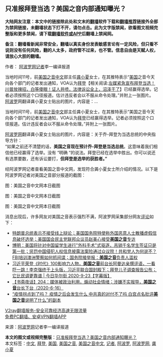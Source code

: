  <h2>只准报拜登当选？美国之音内部通知曝光？</h2> <p class="notice"><b>大陆网友注意：本文中的链接除此处和文末的<a href="https://github.com/bannedbook/fanqiang" >翻墙</a>软件下载和<a href="https://github.com/killgcd/justmysocks/blob/master/README.md">翻墙推荐</a>链接外全部为禁网链接，未翻墙状态下打不开，请勿点击。此为文字版禁闻，欲看图文视频完整版和更多禁闻，请下载<a href="https://github.com/bannedbook/fanqiang">翻墙软件或APP</a>后翻墙上禁闻网。</p><p>备注：翻墙看新闻非常安全，翻墙以真实身份发表敏感言论有一定风险，但只看不说则没有任何风险，翻的人太多，政府管不过来，也不管。信息自由是天赋人权，请放心大胆的翻墙。</b></p>  <div class="entry"> <p>作者： <span class='wp_keywordlink_affiliate'><a href="https://www.aboluowang.com/" title="阿波罗网" target="_blank">阿波罗网</a></span><a href="https://www.bannedbook.org/bnews/tag/%E8%AE%B0%E8%80%85/" class="st_tag internal_tag" rel="tag" title="标签 记者 下的日志">记者</a>李一编译报道</p> <p id="summary">当地时间11号，前<a href="https://www.bannedbook.org/bnews/tag/%e7%be%8e%e5%9b%bd%e4%b9%8b%e9%9f%b3/" class="st_tag internal_tag" rel="tag" title="标签 美国之音 下的日志">美国之音</a><a href="https://www.bannedbook.org/bnews/tag/%e4%b8%ad%e6%96%87/" class="st_tag internal_tag" rel="tag" title="标签 中文 下的日志">中文</a>部主任<a href="https://www.bannedbook.org/bnews/tag/%E9%BE%9A%E5%B0%8F%E5%A4%8F/" class="st_tag internal_tag" rel="tag" title="标签 龚小夏 下的日志">龚小夏</a>女士，在其推特表示“<a href="https://www.bannedbook.org/bnews/tag/%e7%be%8e%e5%9b%bd/" class="st_tag internal_tag" rel="tag" title="标签 美国 下的日志">美国</a>之音今天向各个部门的记者发出通知，VOA认为<span class='wp_keywordlink'><a href="https://www.bannedbook.org/bnews/comments/20201018/1415809.html" title="“硬盘门”再爆：拿中共华信10％股的“大人物”正是拜登" target="_blank">拜登</a></span>【相关阅读:<a href='https://www.bannedbook.org/bnews/bannedvideo/20201108/1427782.html' target='_blank'>左媒紧急宣布拜登当选！川普放辣招，白等傻眼！证人井喷，法律诉讼全上，沼泽干了</a>】已经赢得选举。记者必须按照这个口径报道。估计违反者会以不服从命令处理。”并附上一张图片。 <a href="https://www.bannedbook.org/bnews/tag/%E9%98%BF%E6%B3%A2%E7%BD%97/" class="st_tag internal_tag" rel="tag" title="标签 阿波罗 下的日志">阿波罗</a>网翻译龚小夏女士贴出的图片，内容是：&#8230;</p> <p></p> <p>当地时间11号，前<a href="https://www.bannedbook.org/bnews/tag/%e7%be%8e%e5%9b%bd%e4%b9%8b%e9%9f%b3%e4%b8%ad%e6%96%87/" class="st_tag internal_tag" rel="tag" title="标签 美国之音中文 下的日志">美国之音中文</a>部主任龚小夏女士，在其推特表示“美国之音今天向各个部门的记者发出通知，VOA认为<a href="https://www.bannedbook.org/bnews/tag/%e6%8b%9c%e7%99%bb/" class="st_tag internal_tag" rel="tag" title="标签 拜登 下的日志">拜登</a>已经赢得选举。记者必须按照这个口径报道。估计违反者会以不服从命令处理。”并附上一张图片。</p>  <p><a href="https://www.bannedbook.org/bnews/tag/%e9%98%bf%e6%b3%a2%e7%bd%97%e7%bd%91/" class="st_tag internal_tag" rel="tag" title="标签 阿波罗网 下的日志">阿波罗网</a>翻译龚小夏女士贴出的图片，内容是：关于乔-拜登为当选总统的中央指导方针：<br />&#8220;如果之前还不清楚的话，<strong>美国之音现在预计乔-拜登是当选总统</strong>。这意味着我们相信他已经赢得了选举。没有 &#8220;明确&nbsp;&#8220;的说法。拜登已经在选举中胜出。你可以说还有选票要数，还有诉讼要打，<strong>但拜登是选举的获胜者。&#8221;</strong></p> <p>经阿波罗网记者查看美国之音中文网，发现符合龚小夏女士所介绍的情况。以下是阿波罗网记者对美国之音部分报道的截图：</p> <p>图：美国之音中文网本日截图</p> <p></p>  <p>图：美国之音中文网本日截图</p> <p></p> <p>图：美国之音中文网本日截图</p> <p>消息出现后，许多网友对美国之音表示强烈不满，阿波罗网采集部分网友<span class='wp_keywordlink_affiliate'><a href="https://www.bannedbook.org/bnews/comments/" title="新闻评论" target="_blank">评论</a></span>如下：</p>  <ul class='op-related-articles' title='相关阅读'> <li><a href='https://www.bannedbook.org/bnews/worldnews/usa/20201009/1410652.html' target='_blank'>特朗普总统表示不接受线上辩论；美国国务院特使称外国恶意人士散播虚假信息破坏选举；美国国会民主党联邦众议员赵美心接受<b>美国之音</b>专访</a></li> <li><a href='https://www.bannedbook.org/bnews/bannedvideo/20201001/1406195.html' target='_blank'>博明：美国将针对中国留学生进行"外科手术"式驱逐，吊销千名学生签证只是第一批；惩罚中国侵犯人权信息披露法案险通过众议院！共和党人为何说不？FBI培训澳洲警察如何抓间谍；国务院接举报：<b>美国之音</b>负责人滥权</a></li> <li><a href='https://www.bannedbook.org/bnews/bannedvideo/20200924/1401920.html' target='_blank'>习近平荣登《时代》100影响力人物，<b>美国之音</b>前台长阿曼达亲撰评语，一看吓一跳！李克强终于上头版，习近平联合国封殿下；拜登儿子调查报告公布；它比民调更靠谱 | 今日华尔街 2020-9-23【字幕版】</a></li> <li><a href='https://www.bannedbook.org/bnews/bannedvideo/20200913/1395671.html' target='_blank'>【书斋夜话】204：媒体被政治利用，煽动社会情绪；涉嫌不实报导，<b>美国之音</b>台长下台（2020-6-16）</a></li> <li><a href='https://www.bannedbook.org/bnews/bannedvideo/20200411/1393495.html' target='_blank'>“疫情拐点到了吗？ 疫情之后会发生什么 中共真的对付不了吗 白宫点名批评<b>美国之音</b>说明了什么”的副本</a></li> </ul> <p class="texttj"> <a href="https://www.bannedbook.org/forum23/topic22702.html" target="_blank">V2ray翻墙服务-安全可靠经济高速无限流量</a><br/> <a href="https://github.com/bannedbook/fanqiang/wiki/%E7%A6%81%E9%97%BB%E7%BD%91%E5%AE%89%E5%8D%93%E7%BF%BB%E5%A2%99%E6%96%B0%E9%97%BBAPP" target="_blank">免费PC翻墙、安卓VPN翻墙APP</a></p><p> 来源：<a href="https://www.aboluowang.com/2020/1112/1522476.html" target="_blank">阿波罗网</a>记者李一编译报道 </p><a name='sharetosocial'></a>       <div><b>本文的图文或视频完整版</b>：<a href='https://www.bannedbook.org/bnews/topimagenews/20201112/1429825.html'>只准报拜登当选？美国之音内部通知曝光？</a></div>  </div><!--END ENTRY--> <div class="postfooter"> <div>本文标签：<a href="https://www.bannedbook.org/bnews/tag/%e4%b8%ad%e6%96%87/" rel="tag">中文</a>, <a href="https://www.bannedbook.org/bnews/tag/%e6%8b%9c%e7%99%bb/" rel="tag">拜登</a>, <a href="https://www.bannedbook.org/bnews/tag/%e7%be%8e%e5%9b%bd/" rel="tag">美国</a>, <a href="https://www.bannedbook.org/bnews/tag/%e7%be%8e%e5%9b%bd%e4%b9%8b%e9%9f%b3/" rel="tag">美国之音</a>, <a href="https://www.bannedbook.org/bnews/tag/%e7%be%8e%e5%9b%bd%e4%b9%8b%e9%9f%b3%e4%b8%ad%e6%96%87/" rel="tag">美国之音中文</a>, <a href="https://www.bannedbook.org/bnews/tag/%E8%AE%B0%E8%80%85/" rel="tag">记者</a>, <a href="https://www.bannedbook.org/bnews/tag/%E9%98%BF%E6%B3%A2%E7%BD%97/" rel="tag">阿波罗</a>, <a href="https://www.bannedbook.org/bnews/tag/%e9%98%bf%e6%b3%a2%e7%bd%97%e7%bd%91/" rel="tag">阿波罗网</a>, <a href="https://www.bannedbook.org/bnews/tag/%E9%BE%9A%E5%B0%8F%E5%A4%8F/" rel="tag">龚小夏</a></div>  </div><!--END POSTFOOTER--> 